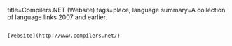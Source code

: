 title=Compilers.NET (Website)
tags=place, language
summary=A collection of language links 2007 and earlier.
~~~~~~

[Website](http://www.compilers.net/)

